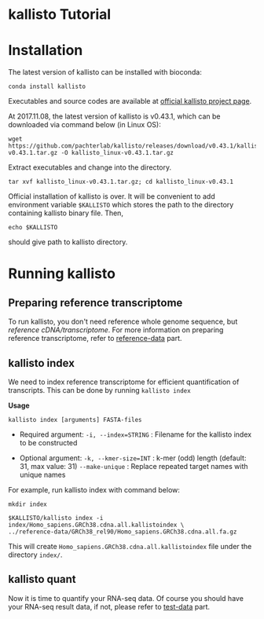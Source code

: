 # kallisto Tutorial

# Installation
The latest version of kallisto can be installed with bioconda:

```shell
conda install kallisto
```

Executables and source codes are available at [official kallisto project page](https://pachterlab.github.io/kallisto/download).

At 2017.11.08, the latest version of kallisto is v0.43.1, which can be downloaded via command below (in Linux OS):

```shell
wget https://github.com/pachterlab/kallisto/releases/download/v0.43.1/kallisto_linux-v0.43.1.tar.gz -O kallisto_linux-v0.43.1.tar.gz
```
Extract executables and change into the directory.

```shell
tar xvf kallisto_linux-v0.43.1.tar.gz; cd kallisto_linux-v0.43.1
```

Official installation of kallisto is over. It will be convenient to add environment variable `$KALLISTO` which stores the path to the directory containing kallisto binary file. Then,

```shell
echo $KALLISTO
```
should give path to kallisto directory.

# Running kallisto

## Preparing reference transcriptome
To run kallisto, you don't need reference whole genome sequence, but *reference cDNA/transcriptome*. For more information on preparing reference transcriptome, refer to [reference-data](../reference-data) part.

## kallisto index
We need to index reference transcriptome for efficient quantification of transcripts. This can be done by running `kallisto index`

**Usage**

```shell
kallisto index [arguments] FASTA-files
```

- Required argument:
  `-i, --index=STRING` : Filename for the kallisto index to be constructed

- Optional argument:
  `-k, --kmer-size=INT` : k-mer (odd) length (default: 31, max value: 31)
  `--make-unique` : Replace repeated target names with unique names

For example, run kallisto index with command below:

```shell
mkdir index

$KALLISTO/kallisto index -i index/Homo_sapiens.GRCh38.cdna.all.kallistoindex \
../reference-data/GRCh38_rel90/Homo_sapiens.GRCh38.cdna.all.fa.gz
```

This will create `Homo_sapiens.GRCh38.cdna.all.kallistoindex` file under the directory `index/`.
## kallisto quant
Now it is time to quantify your RNA-seq data. Of course you should have your RNA-seq result data, if not, please refer to [test-data](../test-data) part.